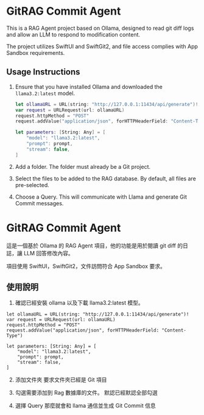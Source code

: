 # GitRAG Commit Agent

This is a RAG Agent project based on Ollama, designed to read git diff logs and allow an LLM to respond to modification content.

The project utilizes SwiftUI and SwiftGit2, and file access complies with App Sandbox requirements.

## Usage Instructions

1. Ensure that you have installed Ollama and downloaded the `llama3.2:latest` model.

   ```swift
   let ollamaURL = URL(string: "http://127.0.0.1:11434/api/generate")!
   var request = URLRequest(url: ollamaURL)
   request.httpMethod = "POST"
   request.addValue("application/json", forHTTPHeaderField: "Content-Type")

   let parameters: [String: Any] = [
       "model": "llama3.2:latest",
       "prompt": prompt,
       "stream": false,
   ]
   ```

2. Add a folder.
   The folder must already be a Git project.

3. Select the files to be added to the RAG database.
   By default, all files are pre-selected.

4. Choose a Query.
   This will communicate with Llama and generate Git Commit messages.

# GitRAG Commit Agent

這是一個基於 Ollama 的 RAG Agent 項目，他的功能是用於閱讀 git diff 的日誌，讓 LLM 回答修改內容。

項目使用 SwiftUI，SwiftGit2，文件訪問符合 App Sandbox 要求。

## 使用說明

1. 確認已經安裝 ollama 以及下載 llama3.2:latest 模型。

```
let ollamaURL = URL(string: "http://127.0.0.1:11434/api/generate")!
var request = URLRequest(url: ollamaURL)
request.httpMethod = "POST"
request.addValue("application/json", forHTTPHeaderField: "Content-Type")

let parameters: [String: Any] = [
    "model": "llama3.2:latest",
    "prompt": prompt,
    "stream": false,
]
```

2. 添加文件夾
   要求文件夾已經是 Git 項目

3. 勾選需要添加到 Rag 數據庫的文件。
   默認已經默認全部勾選

4. 選擇 Query
   那麼就會和 llama 通信並生成 Git Commit 信息
